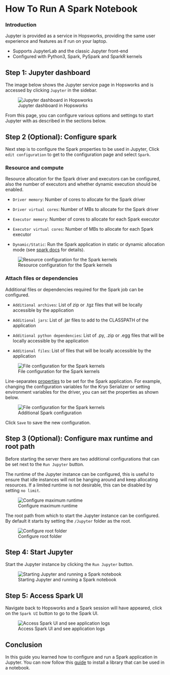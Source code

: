 # How To Run A Spark Notebook

### Introduction

Jupyter is provided as a service in Hopsworks, providing the same user experience and features as if run on your laptop.

* Supports JupyterLab and the classic Jupyter front-end
* Configured with Python3, Spark, PySpark and SparkR kernels


## Step 1: Jupyter dashboard

The image below shows the Jupyter service page in Hopsworks and is accessed by clicking `Jupyter` in the sidebar.

<p align="center">
  <figure>
    <img src="../../../../assets/images/guides/jupyter/jupyter_overview.png" alt="Jupyter dashboard in Hopsworks">
    <figcaption>Jupyter dashboard in Hopsworks</figcaption>
  </figure>
</p>

From this page, you can configure various options and settings to start Jupyter with as described in the sections below.

## Step 2 (Optional): Configure spark

Next step is to configure the Spark properties to be used in Jupyter, Click `edit configuration` to get to the configuration page and select `Spark`.

### Resource and compute

Resource allocation for the Spark driver and executors can be configured, also the number of executors and whether dynamic execution should be enabled.

* `Driver memory`: Number of cores to allocate for the Spark driver

* `Driver virtual cores`: Number of MBs to allocate for the Spark driver

* `Executor memory`: Number of cores to allocate for each Spark executor

* `Executor virtual cores`: Number of MBs to allocate for each Spark executor

* `Dynamic/Static`: Run the Spark application in static or dynamic allocation mode (see [spark docs](https://spark.apache.org/docs/latest/configuration.html#dynamic-allocation) for details).


<p align="center">
  <figure>
    <img src="../../../../assets/images/guides/jupyter/spark_resource_and_compute.png" alt="Resource configuration for the Spark kernels">
    <figcaption>Resource configuration for the Spark kernels</figcaption>
  </figure>
</p>

### Attach files or dependencies

Additional files or dependencies required for the Spark job can be configured.

* `Additional archives`: List of zip or .tgz files that will be locally accessible by the application

* `Additional jars`: List of .jar files to add to the CLASSPATH of the application

* `Additional python dependencies`: List of .py, .zip or .egg files that will be locally accessible by the application

* `Additional files`: List of files that will be locally accessible by the application

<p align="center">
  <figure>
    <img src="../../../../assets/images/guides/jupyter/spark_additional_files.png" alt="File configuration for the Spark kernels">
    <figcaption>File configuration for the Spark kernels</figcaption>
  </figure>
</p>

Line-separates [properties](https://spark.apache.org/docs/3.1.1/configuration.html) to be set for the Spark application. For example, changing the configuration variables for the Kryo Serializer or setting environment variables for the driver, you can set the properties as shown below.

<p align="center">
  <figure>
    <img src="../../../../assets/images/guides/jupyter/spark_properties.png" alt="File configuration for the Spark kernels">
    <figcaption>Additional Spark configuration</figcaption>
  </figure>
</p>


Click `Save` to save the new configuration.

## Step 3 (Optional): Configure max runtime and root path

Before starting the server there are two additional configurations that can be set next to the `Run Jupyter` button.

The runtime of the Jupyter instance can be configured, this is useful to ensure that idle instances will not be hanging around and keep allocating resources. If a limited runtime is not desirable, this can be disabled by setting `no limit`.

<p align="center">
  <figure>
    <img src="../../../../assets/images/guides/jupyter/configure_shutdown.png" alt="Configure maximum runtime">
    <figcaption>Configure maximum runtime</figcaption>
  </figure>
</p>

The root path from which to start the Jupyter instance can be configured. By default it starts by setting the `/Jupyter` folder as the root.

<p align="center">
  <figure>
    <img src="../../../../assets/images/guides/jupyter/start_from_folder.png" alt="Configure root folder">
    <figcaption>Configure root folder</figcaption>
  </figure>
</p>


## Step 4: Start Jupyter

Start the Jupyter instance by clicking the `Run Jupyter` button.

<p align="center">
  <figure>
    <img src="../../../../assets/images/guides/jupyter/spark_jupyter_starting.gif" alt="Starting Jupyter and running a Spark notebook">
    <figcaption>Starting Jupyter and running a Spark notebook</figcaption>
  </figure>
</p>

## Step 5: Access Spark UI

Navigate back to Hopsworks and a Spark session will have appeared, click on the `Spark UI` button to go to the Spark UI.

<p align="center">
  <figure>
    <img src="../../../../assets/images/guides/jupyter/spark_ui.gif" alt="Access Spark UI and see application logs">
    <figcaption>Access Spark UI and see application logs</figcaption>
  </figure>
</p>

## Conclusion

In this guide you learned how to configure and run a Spark application in Jupyter. You can now follow this [guide](../python/python_install.md) to install a library that can be used in a notebook.
